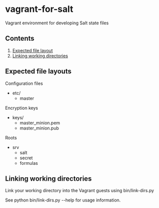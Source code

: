 # vagrant-for-salt
Vagrant environment for developing Salt state files

## Contents
  1. [Expected file layout](#file-layout)
  1. [Linking working directories](#linking-work)



## <a name="file-layout" />Expected file layouts
Configuration files
* etc/
  * master

Encryption keys
* keys/
  * master\_minion.pem
  * master\_minion.pub

Roots
* srv
  * salt
  * secret
  * formulas



## <a name="linking-work" />Linking working directories
Link your working directory into the Vagrant guests using bin/link-dirs.py

See python bin/link-dirs.py --help for usage information.
